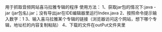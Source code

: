 用于抓取音频网站喜马拉雅专辑的程序
使用方法：
1、获取jar包的情况下:java -jar (jar包名).jar；没有导出jar在IDE编辑器里运行Index.java
2、按照命令提示输入数字：1
3、输入喜马拉雅某个专辑的链接（浏览器访问这个网站，想下哪个专辑，地址栏的内容复制粘贴）
4、下载的文件在outPut文件夹里
